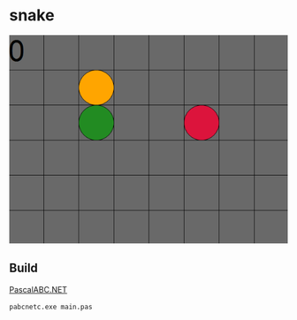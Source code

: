 # snake

![snek.gif](.github/snake.gif)

## Build

[PascalABC.NET](http://pascalabc.net/downloads/PABCNETC.zip)

    pabcnetc.exe main.pas
